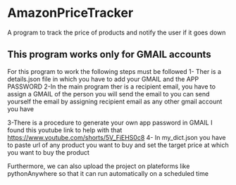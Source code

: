 # AmazonPriceTracker
A program to track the price of products and notify the user if it goes down

## This program works only for GMAIL accounts

For this program to work the following steps must be followed
1- Ther is a details.json file in which you have to add your GMAIL and the APP PASSWORD
2-In the main program ther is a recipient email, you have to assign a GMAIL of the person you will send the email to you can send yourself the email
  by assigning recipient email as any other gmail account you have 

3-There is a procedure to generate your own app password in GMAIL I found this youtube link to help with that https://www.youtube.com/shorts/5V_FiEHS0c8
4- In my_dict.json you have to paste url of any product you want to buy and set the target price at which you want to buy the product

Furthermore, we can also upload the project on plateforms like pythonAnywhere so that it can run automatically on a scheduled time 
